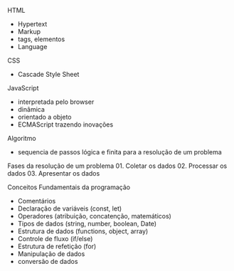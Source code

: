 HTML

- Hypertext
- Markup
- tags, elementos
- Language

CSS

- Cascade Style Sheet

JavaScript

- interpretada pelo browser
- dinâmica
- orientado a objeto
- ECMAScript trazendo inovações

Algoritmo

- sequencia de passos lógica e finita para a resolução de um problema

Fases da resolução de um problema 01. Coletar os dados 02. Processar os dados 03. Apresentar os dados

Conceitos Fundamentais da programação

- Comentários
- Declaração de variáveis (const, let)
- Operadores (atribuição, concatenção, matemáticos)
- Tipos de dados (string, number, boolean, Date)
- Estrutura de dados (functions, object, array)
- Controle de fluxo (if/else)
- Estrutura de refetição (for)
- Manipulação de dados
- conversão de dados
